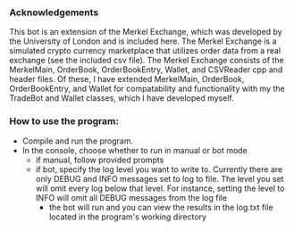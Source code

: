 ### Acknowledgements
This bot is an extension of the Merkel Exchange, which was developed by the University of London and is included here. The Merkel Exchange is a simulated crypto currency marketplace that utilizes order data from a real exchange (see the included csv file). The Merkel Exchange consists of the MerkelMain, OrderBook, OrderBookEntry, Wallet, and CSVReader cpp and header files. Of these, I have extended MerkelMain, OrderBook, OrderBookEntry, and Wallet for compatability and functionality with my the TradeBot and Wallet classes, which I have developed myself.

### How to use the program:
- Compile and run the program.
- In the console, choose whether to run in manual or bot mode
    - if manual, follow provided prompts
    - if bot, specify the log level you want to write to. Currently there are only DEBUG and INFO messages set to log to file. The level you set will omit every log below that level. For instance, setting the level to INFO will omit all DEBUG messages from the log file
        - the bot will run and you can view the results in the log.txt file located in the program's working directory